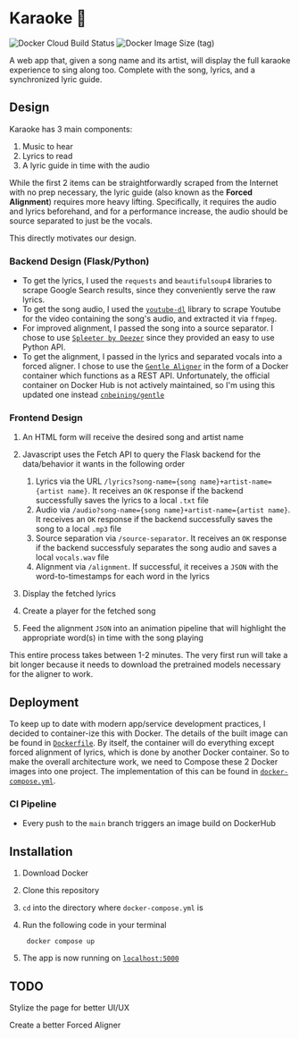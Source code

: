 Karaoke 🎤
=====

![Docker Cloud Build Status](https://img.shields.io/docker/cloud/build/seanfarhat/karaoke) ![Docker Image Size (tag)](https://img.shields.io/docker/image-size/seanfarhat/karaoke/latest)

A web app that, given a song name and its artist, will display the full karaoke experience to sing along too. Complete with the song, lyrics, and a synchronized lyric guide.

Design
----

Karaoke has 3 main components:

1. Music to hear
2. Lyrics to read
3. A lyric guide in time with the audio

While the first 2 items can be straightforwardly scraped from the Internet with no prep necessary, the lyric guide (also known as the **Forced Alignment**) requires more heavy lifting. Specifically, it requires the audio and lyrics beforehand, and for a performance increase, the audio should be source separated to just be the vocals.

This directly motivates our design.

### Backend Design (Flask/Python)

- To get the lyrics, I used the `requests` and `beautifulsoup4` libraries to scrape Google Search results, since they conveniently serve the raw lyrics.
- To get the song audio, I used the [`youtube-dl`](https://github.com/ytdl-org/youtube-dl) library to scrape Youtube for the video containing the song's audio, and extracted it via `ffmpeg`.
- For improved alignment, I passed the song into a source separator. I chose to use [`Spleeter by Deezer`](https://github.com/deezer/spleeter) since they provided an easy to use Python API.
- To get the alignment, I passed in the lyrics and separated vocals into a forced aligner. I chose to use the [`Gentle Aligner`](https://github.com/lowerquality/gentle) in the form of a Docker container which functions as a REST API. Unfortunately, the official container on Docker Hub is not actively maintained, so I'm using this updated one instead [`cnbeining/gentle`](https://hub.docker.com/r/cnbeining/gentle)

### Frontend Design

1. An HTML form will receive the desired song and artist name
2. Javascript uses the Fetch API to query the Flask backend for the data/behavior it wants in the following order

    1. Lyrics via the URL `/lyrics?song-name={song name}+artist-name={artist name}`. It receives an `OK` response if the backend successfully saves the lyrics to a local `.txt` file
    2. Audio via `/audio?song-name={song name}+artist-name={artist name}`. It receives an `OK` response if the backend successfully saves the song to a local `.mp3` file
    3. Source separation via `/source-separator`. It receives an `OK` response if the backend successfuly separates the song audio and saves a local `vocals.wav` file
    4. Alignment via `/alignment`. If successful, it receives a `JSON` with the word-to-timestamps for each word in the lyrics
    
3. Display the fetched lyrics
4. Create a player for the fetched song
5. Feed the alignment `JSON` into an animation pipeline that will highlight the appropriate word(s) in time with the song playing

This entire process takes between 1-2 minutes. The very first run will take a bit longer because it needs to download the pretrained models necessary for the aligner to work.

Deployment
----

To keep up to date with modern app/service development practices, I decided to container-ize this with Docker. The details of the built image can be found in [`Dockerfile`](https://github.com/sfarhat/Karaoke/blob/main/Dockerfile). By itself, the container will do everything except forced alignment of lyrics, which is done by another Docker container. So to make the overall architecture work, we need to Compose these 2 Docker images into one project. The implementation of this can be found in [`docker-compose.yml`](https://github.com/sfarhat/Karaoke/blob/main/docker-compose.yml).

### CI Pipeline
- Every push to the `main` branch triggers an image build on DockerHub

Installation
----

1. Download Docker
2. Clone this repository
3. `cd` into the directory where `docker-compose.yml` is
4. Run the following code in your terminal

        docker compose up
        
3. The app is now running on [`localhost:5000`](http://localhost:5000)

TODO
-----

Stylize the page for better UI/UX

Create a better Forced Aligner
